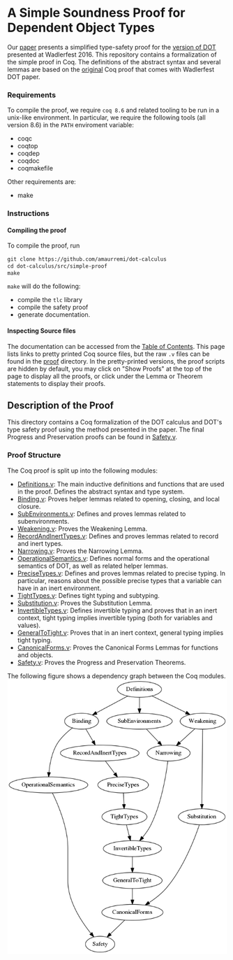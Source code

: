 # A Simple Soundness Proof for Dependent Object Types

Our [paper](https://plg.uwaterloo.ca/~olhotak/pubs/oopsla17.pdf) presents a simplified type-safety proof for the [version of DOT](https://infoscience.epfl.ch/record/215280) presented at Wadlerfest 2016. This repository contains a formalization of the simple proof in Coq. The definitions of the abstract syntax and several lemmas are based on the [original](https://github.com/samuelgruetter/dot-calculus/blob/master/dev/lf/dot_top_bot.v) Coq proof that comes with Wadlerfest DOT paper.

### Requirements

To compile the proof, we require `coq 8.6` and related tooling to be run in a unix-like environment. In particular, we require the following tools (all version 8.6) in the `PATH` enviroment variable:
  * coqc
  * coqtop
  * coqdep
  * coqdoc
  * coqmakefile

Other requirements are:
  * make

### Instructions

#### Compiling the proof

To compile the proof, run

    git clone https://github.com/amaurremi/dot-calculus
    cd dot-calculus/src/simple-proof
    make

`make` will do the following:

- compile the `tlc` library
- compile the safety proof
- generate documentation.

#### Inspecting Source files

The documentation can be accessed from the [Table of Contents](doc/toc.html). This page lists links to pretty printed Coq source files, but the raw `.v` files can be found in the [proof](proof) directory. In the pretty-printed versions, the proof scripts are hidden by default, you may click on "Show Proofs" at the top of the page to display all the proofs, or click under the Lemma or Theorem statements to display their proofs.

## Description of the Proof

This directory contains a Coq formalization of the DOT calculus and DOT's type safety proof using the method presented in the paper. The final Progress and Preservation proofs can be found in [Safety.v](proof/Safety.v).

### Proof Structure

The Coq proof is split up into the following modules:
  * [Definitions.v](proof/Definitions.v): The main inductive definitions and functions that are used in the proof. Defines the abstract syntax and type system.
  * [Binding.v](proof/Binding.v): Proves helper lemmas related to opening, closing, and local closure.
  * [SubEnvironments.v](proof/SubEnvironments.v): Defines and proves lemmas related to subenvironments.
  * [Weakening.v](proof/Weakening.v): Proves the Weakening Lemma.
  * [RecordAndInertTypes.v](proof/RecordAndInertTypes.v): Defines and proves lemmas related to record and inert types.
  * [Narrowing.v](proof/Narrowing.v): Proves the Narrowing Lemma.
  * [OperationalSemantics.v](proof/OperationalSemantics.v): Defines normal forms and the operational semantics of DOT, as well as related helper lemmas.
  * [PreciseTypes.v](proof/PreciseTypes.v): Defines and proves lemmas related to precise typing. In particular, reasons about the possible precise types that a variable can have in an inert environment.
  * [TightTypes.v](proof/TightTypes.v): Defines tight typing and subtyping.
  * [Substitution.v](proof/Substitution.v): Proves the Substitution Lemma.
  * [InvertibleTypes.v](proof/InvertibleTypes.v): Defines invertible typing and proves that in an inert context, tight typing implies invertible typing (both for variables and values).
  * [GeneralToTight.v](proof/GeneralToTight.v): Proves that in an inert context, general typing implies tight typing.
  * [CanonicalForms.v](proof/CanonicalForms.v): Proves the Canonical Forms Lemmas for functions and objects.
  * [Safety.v](proof/Safety.v): Proves the Progress and Preservation Theorems.

The following figure shows a dependency graph between the Coq modules.
![Dependency graph](doc/graph.png)
